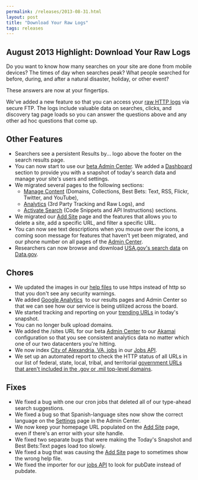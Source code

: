 ```yaml
---
permalink: /releases/2013-08-31.html
layout: post
title: "Download Your Raw Logs"
tags: releases
---
```


## August 2013 Highlight: Download Your Raw Logs

Do you want to know how many searches on your site are done from mobile devices? The times of day when searches peak? What people searched for before, during, and after a natural disaster, holiday, or other event?

These answers are now at your fingertips.

We've added a new feature so that you can access your [raw HTTP logs](/sites/manual/raw-logs.html) via secure FTP. The logs include valuable data on searches, clicks, and discovery tag page loads so you can answer the questions above and any other ad hoc questions that come up.

## Other Features

* Searchers see a persistent Results by... logo above the footer on the search results page. 
* You can now start to use our [beta Admin Center](https://search.usa.gov/sites/). We added a [Dashboard](/tagged/dashboard) section to provide you with a snapshot of today's search data and manage your site's users and settings.
* We migrated several pages to the following sections:
  * [Manage Content](/tagged/manage-content/) (Domains, Collections, Best Bets: Text, RSS, Flickr, Twitter, and YouTube), 
  * [Analytics](/tagged/analytics/) (3rd Party Tracking and Raw Logs), and 
  * [Activate Search](/tagged/activate-search/) (Code Snippets and API Instructions) sections. 
* We migrated our [Add Site](/sites/manual/add-site.html) page and the features that allows you to delete a site, add a specific URL, and filter a specific URL. 
* You can now see text descriptions when you mouse over the icons, a coming soon message for features that haven't yet been migrated, and our phone number on all pages of the [Admin Center](https://search.usa.gov/sites/).
* Researchers can now browse and download [USA.gov's search data](https://explore.data.gov/Information-and-Communications/USA-gov-Search-Data/sarg-e9tw) on [Data.gov](http://www.data.gov/).


## Chores

* We updated the images in our [help files](/help-desk.html) to use https instead of http so that you don't see any security warnings.
* We added [Google Analytics](http://www.google.com/analytics/)&nbsp;<i class="icon-external-link"></i> to our results pages and Admin Center so that we can see how our service is being utilized across the board.
* We started tracking and reporting on your [trending URLs](/sites/manual/site-overview.html) in today's snapshot.
* You can no longer bulk upload domains.
* We added the /sites URL for our beta [Admin Center](https://search.usa.gov/sites/) to our [Akamai](http://www.akamai.com/)&nbsp;<i class="icon-external-link"></i> configuration so that you see consistent analytics data no matter which one of our two datacenters you're hitting.
* We now index [ City of Alexandria, VA, jobs](http://api.usa.gov/jobs/search.json?organization_id=US-VA:CITY-ALEXANDRIA) in our [Jobs API](/developer/jobs.html).
* We set up an automated report to check the HTTP status of all URLs in our list of federal, state, local, tribal, and territorial [government URLs that aren't included in the .gov or .mil top-level domains](http://govt-urls.usa.gov/tematres/vocab/index.php).

## Fixes
* We fixed a bug with one our cron jobs that deleted all of our type-ahead search suggestions.
* We fixed a bug so that Spanish-language sites now show the correct language on the [Settings](/sites/manual/settings.html) page in the Admin Center.
* We now keep your homepage URL populated on the [Add Site](/sites/manual/add-site.html) page, even if there's an error with your site handle.
* We fixed two separate bugs that were making the Today's Snapshot and Best Bets:Text pages load too slowly.
* We fixed a bug that was causing the [Add Site](/sites/manual/add-site.html) page to sometimes show the wrong help file.
* We fixed the importer for our [jobs API](/developer/jobs.html) to look for pubDate instead of pubdate.